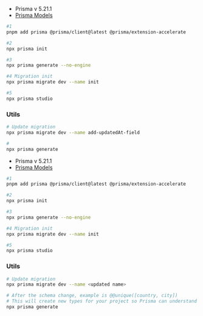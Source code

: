 - Prisma v 5.21.1
- [Prisma Models](https://www.prisma.io/docs/orm/prisma-schema/data-model/models)

```bash 
#1
pnpm add prisma @prisma/client@latest @prisma/extension-accelerate
```
```bash
#2
npx prisma init
```
```bash
#3
npx prisma generate --no-engine
```
```bash
#4 Migration init
npx prisma migrate dev --name init  
```
```bash
#5
npx prisma studio
```

### Utils
```bash
# Update migration
npx prisma migrate dev --name add-updatedAt-field
```
```bash
#  
npx prisma generate
```
- Prisma v 5.21.1
- [Prisma Models](https://www.prisma.io/docs/orm/prisma-schema/data-model/models)

```bash 
#1
pnpm add prisma @prisma/client@latest @prisma/extension-accelerate
```
```bash
#2
npx prisma init
```
```bash
#3
npx prisma generate --no-engine
```
```bash
#4 Migration init
npx prisma migrate dev --name init  
```
```bash
#5
npx prisma studio
```

### Utils
```bash
# Update migration
npx prisma migrate dev --name <updated name>
```
```bash
# After the schema change, example is @@unique([country, city])
# This will create new types for your project so Prisma can understand how to work with composite keys.
npx prisma generate
```
